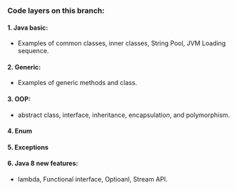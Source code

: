 ### Code layers on this branch:

#### 1. Java basic:
- Examples of common classes, inner classes, String Pool, JVM Loading sequence.

#### 2. Generic:
- Examples of generic methods and class. 

#### 3. OOP:
- abstract class, interface, inheritance, encapsulation, and polymorphism.

#### 4. Enum

#### 5. Exceptions

#### 6. Java 8 new features:
- lambda, Functional interface, Optioanl, Stream API. 
